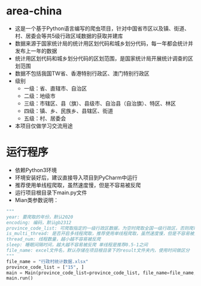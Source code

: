 ﻿# area-china

* 这是一个基于Python语言编写的爬虫项目，针对中国省市区以及镇、街道、村、居委会等共5级行政区域数据的获取并建库
* 数据来源于国家统计局的统计用区划代码和城乡划分代码，每一年都会统计并发布上一年的数据
* 统计用区划代码和城乡划分代码的区划范围，是国家统计局开展统计调查的区划范围
* 数据不包括我国TW省、香港特别行政区、澳门特别行政区
* 级别
  * 一级：省、直辖市、自治区
  * 二级：地级市
  * 三级：市辖区、县（旗）、县级市、自治县（自治旗）、特区、林区
  * 四级：镇、乡、民族乡、县辖区、街道
  * 五级：村、居委会
* 本项目仅做学习交流用途

# 运行程序

* 依赖Python3环境
* 环境安装好后，建议直接导入项目到PyCharm中运行
* 推荐使用单线程爬取，虽然速度慢，但是不容易被反爬
* 运行项目根目录下main.py文件
* Mian类参数说明：

```python
"""
year: 要爬取的年份，默认2020
encoding: 编码，默认gb2312
province_code_list: 可爬取指定的一级行政区数据，为空时爬取全国一级行政区，否则爬取指定代码的一级行政区
is_multi_thread: 是否开启多线程爬取，推荐使用单线程爬取，虽然速度慢，但是不容易被反爬
thread_num: 线程数量，越小越不容易被反爬
sleep: 睡眠间隔时间，越大越不容易被反爬 单线程是推荐0.5-1之间
file_name: excel文件名，默认存储在项目根目录下的result文件夹内，使用时间做区分
"""
file_name = "行政村统计数据.xlsx"
province_code_list = ["15", ]
main = Main(province_code_list=province_code_list, file_name=file_name, year="2020", sleep=0.5)
main.run()
```